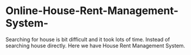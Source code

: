 # Online-House-Rent-Management-System-
Searching for house is bit difficult and it took lots of time. Instead of searching house directly. Here we have House Rent Management System.
